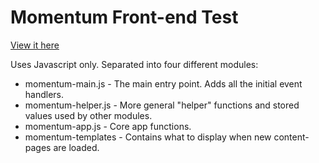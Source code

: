 # Momentum Front-end Test

[View it here](http://kevinpageau.com/momentum-front-end-test)

Uses Javascript only. Separated into four different modules:

* momentum-main.js - The main entry point. Adds all the initial event handlers.
* momentum-helper.js - More general "helper" functions and stored values used by other modules.
* momentum-app.js - Core app functions.
* momentum-templates - Contains what to display when new content-pages are loaded.